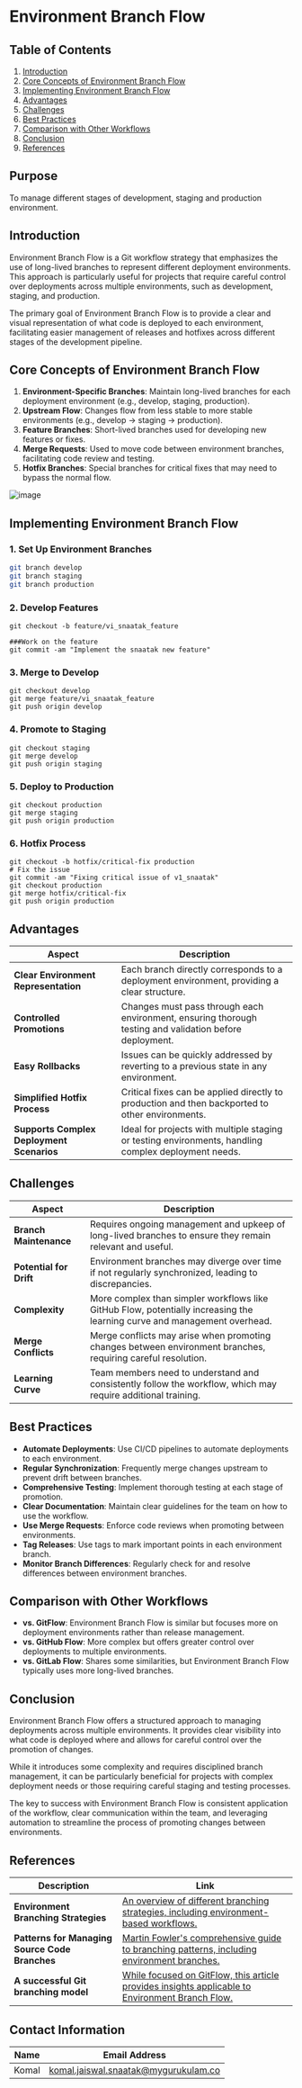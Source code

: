 # Environment Branch Flow

## Table of Contents

1. [Introduction](#introduction)
2. [Core Concepts of Environment Branch Flow](#core-concepts-of-environment-branch-flow)
3. [Implementing Environment Branch Flow](#implementing-environment-branch-flow)
4. [Advantages](#advantages)
5. [Challenges](#challenges)
6. [Best Practices](#best-practices)
7. [Comparison with Other Workflows](#comparison-with-other-workflows)
8. [Conclusion](#conclusion)
9. [References](#References)

## Purpose 

To manage different stages of development, staging and production environment.

## Introduction

Environment Branch Flow is a Git workflow strategy that emphasizes the use of long-lived branches to represent different deployment environments. This approach is particularly useful for projects that require careful control over deployments across multiple environments, such as development, staging, and production.

The primary goal of Environment Branch Flow is to provide a clear and visual representation of what code is deployed to each environment, facilitating easier management of releases and hotfixes across different stages of the development pipeline.

## Core Concepts of Environment Branch Flow

1. **Environment-Specific Branches**: Maintain long-lived branches for each deployment environment (e.g., develop, staging, production).
2. **Upstream Flow**: Changes flow from less stable to more stable environments (e.g., develop → staging → production).
3. **Feature Branches**: Short-lived branches used for developing new features or fixes.
4. **Merge Requests**: Used to move code between environment branches, facilitating code review and testing.
5. **Hotfix Branches**: Special branches for critical fixes that may need to bypass the normal flow.

![image](https://github.com/user-attachments/assets/ac10f2c7-7379-4943-bd3a-90ad10791d41)

## Implementing Environment Branch Flow

### 1. Set Up Environment Branches

```bash
git branch develop
git branch staging
git branch production
```

### 2. Develop Features

```
git checkout -b feature/vi_snaatak_feature

###Work on the feature
git commit -am "Implement the snaatak new feature"
```

### 3. Merge to Develop

```
git checkout develop
git merge feature/vi_snaatak_feature
git push origin develop
```

### 4. Promote to Staging

```
git checkout staging
git merge develop
git push origin staging
```

### 5. Deploy to Production

```
git checkout production
git merge staging
git push origin production
```

### 6. Hotfix Process

```
git checkout -b hotfix/critical-fix production
# Fix the issue
git commit -am "Fixing critical issue of v1_snaatak"
git checkout production
git merge hotfix/critical-fix
git push origin production
```

## Advantages

| Aspect                         | Description                                                                                     |
|--------------------------------|-------------------------------------------------------------------------------------------------|
| **Clear Environment Representation** | Each branch directly corresponds to a deployment environment, providing a clear structure.       |
| **Controlled Promotions**           | Changes must pass through each environment, ensuring thorough testing and validation before deployment. |
| **Easy Rollbacks**                  | Issues can be quickly addressed by reverting to a previous state in any environment.             |
| **Simplified Hotfix Process**       | Critical fixes can be applied directly to production and then backported to other environments.  |
| **Supports Complex Deployment Scenarios** | Ideal for projects with multiple staging or testing environments, handling complex deployment needs. |

## Challenges

| Aspect                         | Description                                                                                     |
|--------------------------------|-------------------------------------------------------------------------------------------------|
| **Branch Maintenance**            | Requires ongoing management and upkeep of long-lived branches to ensure they remain relevant and useful. |
| **Potential for Drift**           | Environment branches may diverge over time if not regularly synchronized, leading to discrepancies. |
| **Complexity**                   | More complex than simpler workflows like GitHub Flow, potentially increasing the learning curve and management overhead. |
| **Merge Conflicts**              | Merge conflicts may arise when promoting changes between environment branches, requiring careful resolution. |
| **Learning Curve**               | Team members need to understand and consistently follow the workflow, which may require additional training. |

## Best Practices

- **Automate Deployments**: Use CI/CD pipelines to automate deployments to each environment.
- **Regular Synchronization**: Frequently merge changes upstream to prevent drift between branches.
- **Comprehensive Testing**: Implement thorough testing at each stage of promotion.
- **Clear Documentation**: Maintain clear guidelines for the team on how to use the workflow.
- **Use Merge Requests**: Enforce code reviews when promoting between environments.
- **Tag Releases**: Use tags to mark important points in each environment branch.
- **Monitor Branch Differences**: Regularly check for and resolve differences between environment branches.

## Comparison with Other Workflows

- **vs. GitFlow**: Environment Branch Flow is similar but focuses more on deployment environments rather than release management.
- **vs. GitHub Flow**: More complex but offers greater control over deployments to multiple environments.
- **vs. GitLab Flow**: Shares some similarities, but Environment Branch Flow typically uses more long-lived branches.

## Conclusion

Environment Branch Flow offers a structured approach to managing deployments across multiple environments. It provides clear visibility into what code is deployed where and allows for careful control over the promotion of changes.

While it introduces some complexity and requires disciplined branch management, it can be particularly beneficial for projects with complex deployment needs or those requiring careful staging and testing processes.

The key to success with Environment Branch Flow is consistent application of the workflow, clear communication within the team, and leveraging automation to streamline the process of promoting changes between environments.

## References

| Description                                      | Link                                                                                                    |
|--------------------------------------------------|---------------------------------------------------------------------------------------------------------|
| **Environment Branching Strategies**             | [An overview of different branching strategies, including environment-based workflows.](https://medium.com/@patrickporto/4-branching-workflows-for-git-30d0aaee7bf) |
| **Patterns for Managing Source Code Branches**   | [Martin Fowler's comprehensive guide to branching patterns, including environment branches.](https://martinfowler.com/articles/branching-patterns.html) |
| **A successful Git branching model**             | [While focused on GitFlow, this article provides insights applicable to Environment Branch Flow.](https://nvie.com/posts/a-successful-git-branching-model/) |

## Contact Information 
| Name | Email Address |
|:---:|:---:|
| Komal | komal.jaiswal.snaatak@mygurukulam.co |
